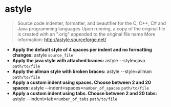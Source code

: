 # astyle
> Source code indenter, formatter, and beautifier for the C, C++, C# and Java programming languages
> Upon running, a copy of the original file is created with an ".orig" appended to the original file name
> More information: <http://astyle.sourceforge.net/>
- **Apply the default style of 4 spaces per indent and no formatting changes:**
astyle `source_file`
- **Apply the java style with attached braces:**
astyle --style=java `path/to/file`
- **Apply the allman style with broken braces:**
astyle --style=allman `path/to/file`
- **Apply a custom indent using spaces. Choose between 2 and 20 spaces:**
astyle --indent=spaces=`number_of_spaces` `path/to/file`
- **Apply a custom indent using tabs. Choose between 2 and 20 tabs:**
astyle --indent=tab=`number_of_tabs` `path/to/file`
